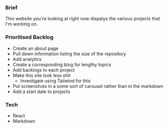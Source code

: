 ### Brief

This website you're looking at right now dispalys the various projects that I'm working on.

### Prioritised Backlog

* Create an about page
* Pull down information listing the size of the repository
* Add analytics 
* Create a corresponding blog for lengthy topics
* Add backlogs to each project
* Make this site look less shit
    * Investigate using Tailwind for this
* Put screenshots in a some sort of carousel rather than in the markdown
* Add a start date to projects


### Tech

* React
* Markdown